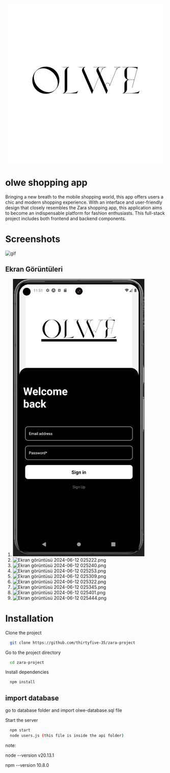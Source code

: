 <div align="center">
  <img src="https://github.com/thirtyfive-35/zara-project/blob/main/assets/images/logo/logo-README.png" alt="Proje Gösterimi">
</div>


# olwe shopping app

Bringing a new breath to the mobile shopping world, this app offers users a chic and modern shopping experience. With an interface and user-friendly design that closely resembles the Zara shopping app, this application aims to become an indispensable platform for fashion enthusiasts. This full-stack project includes both frontend and backend components.

# Screenshots

![gif](https://github.com/thirtyfive-35/zara-project/blob/main/gif/tovideo.gif)


## Ekran Görüntüleri

1. ![Ekran görüntüsü 2024-06-12 025152.png](https://github.com/thirtyfive-35/zara-project/blob/main/gif/pagePhoto/Ekran%20g%C3%B6r%C3%BCnt%C3%BCs%C3%BC%202024-06-12%20025152.png)
2. ![Ekran görüntüsü 2024-06-12 025222.png](https://github.com/thirtyfive-35/zara-project/raw/main/gif/pagePhoto/2024-06-12%20025222.png)
3. ![Ekran görüntüsü 2024-06-12 025240.png](https://github.com/thirtyfive-35/zara-project/raw/main/gif/pagePhoto/2024-06-12%20025240.png)
4. ![Ekran görüntüsü 2024-06-12 025253.png](https://github.com/thirtyfive-35/zara-project/raw/main/gif/pagePhoto/2024-06-12%20025253.png)
5. ![Ekran görüntüsü 2024-06-12 025309.png](https://github.com/thirtyfive-35/zara-project/raw/main/gif/pagePhoto/2024-06-12%20025309.png)
6. ![Ekran görüntüsü 2024-06-12 025322.png](https://github.com/thirtyfive-35/zara-project/raw/main/gif/pagePhoto/2024-06-12%20025322.png)
7. ![Ekran görüntüsü 2024-06-12 025345.png](https://github.com/thirtyfive-35/zara-project/raw/main/gif/pagePhoto/2024-06-12%20025345.png)
8. ![Ekran görüntüsü 2024-06-12 025401.png](https://github.com/thirtyfive-35/zara-project/raw/main/gif/pagePhoto/2024-06-12%20025401.png)
9. ![Ekran görüntüsü 2024-06-12 025444.png](https://github.com/thirtyfive-35/zara-project/raw/main/gif/pagePhoto/2024-06-12%20025444.png)


# Installation

Clone the project

```bash
  git clone https://github.com/thirtyfive-35/zara-project
```

Go to the project directory

```bash
  cd zara-project
```

Install dependencies

```bash
  npm install
```

## import database

go to database folder and import olwe-database.sql file



Start the server

```bash
  npm start
  node users.js (this file is inside the api folder)
```


note:

node --version
v20.13.1

npm --version
10.8.0





